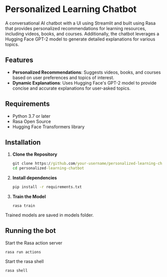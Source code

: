 # Personalized Learning Chatbot

A conversational AI chatbot with a UI using Streamlit and built using Rasa that provides personalized recommendations for learning resources, including videos, books, and courses. Additionally, the chatbot leverages a Hugging Face GPT-2 model to generate detailed explanations for various topics.

## Features

- **Personalized Recommendations**: Suggests videos, books, and courses based on user preferences and topics of interest.
- **Dynamic Explanations**: Uses Hugging Face's GPT-2 model to provide concise and accurate explanations for user-asked topics.

## Requirements

- Python 3.7 or later
- Rasa Open Source
- Hugging Face Transformers library

## Installation

1. **Clone the Repository**
   ```cmd
   git clone https://github.com/your-username/personalized-learning-chatbot.git
   cd personalized-learning-chatbot

2. **Install dependencies**
   ```cmd
   pip install -r requirements.txt

3. **Train the Model**
   ```
   rasa train
   ```
Trained models are saved in models folder.

## Running the bot
Start the Rasa action server
```
rasa run actions
```
Start the rasa shell
```
rasa shell
```
